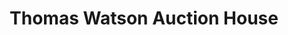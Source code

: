 ---
title: "Thomas Watson Auction House"
url: /darlington/thomas-watson-auction-house/
shop: Auktionshaus
---